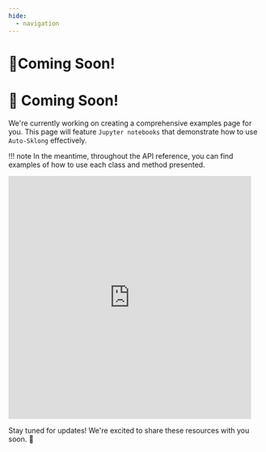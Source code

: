 ```yaml
---
hide:
  - navigation
---
```


# :construction:Coming Soon!
# :construction: Coming Soon! 

We're currently working on creating a comprehensive examples page for you. 
This page will feature `Jupyter notebooks` that demonstrate how to use `Auto-Sklong` effectively. 

!!! note
    In the meantime, throughout the API reference, you can find examples of how to use each class and method presented.

<iframe 
    src="https://giphy.com/embed/l3vQYe7l1TInypnYA" 
    width="480" 
    height="480" 
    frameBorder="0" 
    class="giphy-embed"
    allowFullScreen>
</iframe>

Stay tuned for updates! We're excited to share these resources with you soon. :tada: